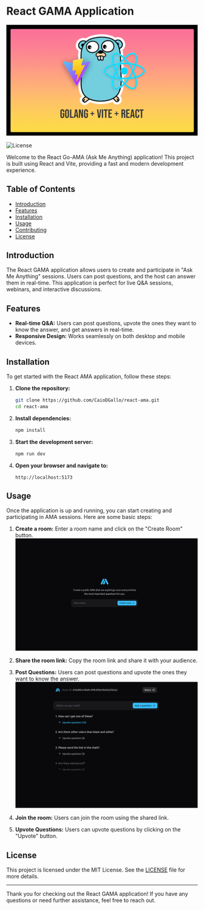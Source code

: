 # React GAMA Application

![GoLang + React + Vite](docs/assets/image-3.png)

![License](https://img.shields.io/github/license/CaioDGallo/react-ama)

Welcome to the React Go-AMA (Ask Me Anything) application! This project is built using React and Vite, providing a fast and modern development experience.

## Table of Contents

- [Introduction](#introduction)
- [Features](#features)
- [Installation](#installation)
- [Usage](#usage)
- [Contributing](#contributing)
- [License](#license)

## Introduction

The React GAMA application allows users to create and participate in "Ask Me Anything" sessions. Users can post questions, and the host can answer them in real-time. This application is perfect for live Q&A sessions, webinars, and interactive discussions.

## Features

- **Real-time Q&A:** Users can post questions, upvote the ones they want to know the answer, and get answers in real-time.
- **Responsive Design:** Works seamlessly on both desktop and mobile devices.

## Installation

To get started with the React AMA application, follow these steps:

1. **Clone the repository:**

   ```bash
   git clone https://github.com/CaioDGallo/react-ama.git
   cd react-ama
   ```

2. **Install dependencies:**

   ```bash
   npm install
   ```

3. **Start the development server:**

   ```bash
   npm run dev
   ```

4. **Open your browser and navigate to:**

   ```
   http://localhost:5173
   ```

## Usage

Once the application is up and running, you can start creating and participating in AMA sessions. Here are some basic steps:

1. **Create a room:** Enter a room name and click on the "Create Room" button.
![React GAMA Homepage](docs/assets/image-1.png)

2. **Share the room link:** Copy the room link and share it with your audience.
3. **Post Questions:** Users can post questions and upvote the ones they want to know the answer.
![React GAMA Homepage](docs/assets/image-2.png)

4. **Join the room:** Users can join the room using the shared link.
5. **Upvote Questions:** Users can upvote questions by clicking on the "Upvote" button.

## License

This project is licensed under the MIT License. See the [LICENSE](LICENSE) file for more details.

---

Thank you for checking out the React GAMA application! If you have any questions or need further assistance, feel free to reach out.
